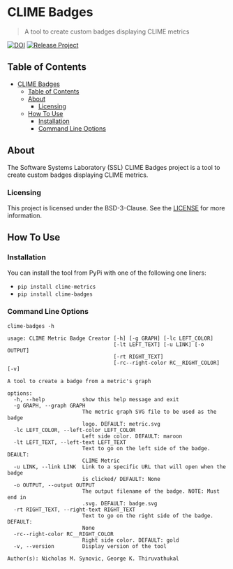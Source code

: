 # CLIME Badges

> A tool to create custom badges displaying CLIME metrics

[![DOI](https://zenodo.org/badge/DOI/10.5281/zenodo.6477908.svg)](https://doi.org/10.5281/zenodo.6477908)
[![Release Project](https://github.com/SoftwareSystemsLaboratory/clime-badges/actions/workflows/release.yml/badge.svg)](https://github.com/SoftwareSystemsLaboratory/clime-badges/actions/workflows/release.yml)

## Table of Contents

- [CLIME Badges](#clime-badges)
  - [Table of Contents](#table-of-contents)
  - [About](#about)
    - [Licensing](#licensing)
  - [How To Use](#how-to-use)
    - [Installation](#installation)
    - [Command Line Options](#command-line-options)

## About

The Software Systems Laboratory (SSL) CLIME Badges project is a tool to create custom badges displaying CLIME metrics.

### Licensing

This project is licensed under the BSD-3-Clause. See the [LICENSE](LICENSE) for more information.

## How To Use

### Installation

You can install the tool from PyPi with one of the following one liners:

- `pip install clime-metrics`
- `pip install clime-badges`

### Command Line Options

`clime-badges -h`

``` shell
usage: CLIME Metric Badge Creator [-h] [-g GRAPH] [-lc LEFT_COLOR]
                                  [-lt LEFT_TEXT] [-u LINK] [-o OUTPUT]
                                  [-rt RIGHT_TEXT]
                                  [-rc--right-color RC__RIGHT_COLOR] [-v]

A tool to create a badge from a metric's graph

options:
  -h, --help            show this help message and exit
  -g GRAPH, --graph GRAPH
                        The metric graph SVG file to be used as the badge
                        logo. DEFAULT: metric.svg
  -lc LEFT_COLOR, --left-color LEFT_COLOR
                        Left side color. DEFAULT: maroon
  -lt LEFT_TEXT, --left-text LEFT_TEXT
                        Text to go on the left side of the badge. DEAULT:
                        CLIME Metric
  -u LINK, --link LINK  Link to a specific URL that will open when the badge
                        is clicked/ DEFAULT: None
  -o OUTPUT, --output OUTPUT
                        The output filename of the badge. NOTE: Must end in
                        .svg. DEFAULT: badge.svg
  -rt RIGHT_TEXT, --right-text RIGHT_TEXT
                        Text to go on the right side of the badge. DEFAULT:
                        None
  -rc--right-color RC__RIGHT_COLOR
                        Right side color. DEFAULT: gold
  -v, --version         Display version of the tool

Author(s): Nicholas M. Synovic, George K. Thiruvathukal
```
